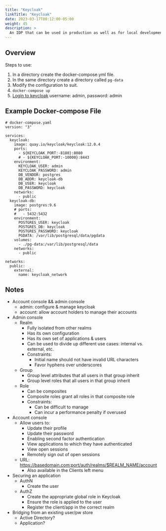 ```yaml
---
title: "Keycloak"
linkTitle: "Keycloak"
date: 2023-03-17T00:12:00-05:00
weight: 45
description: >
  An IDP that can be used in production as well as for local development.
---
```


## Overview

Steps to use:

1.  In a directory create the docker-compose.yml file.
1.  In the same directory create a directory called `pg-data`
1.  Modify the configuration to suit.
1.  `docker-compose up`
1.  [Login to keycloak](http://localhost:8180) username: admin, password: admin


## Example Docker-compose File

```docker
# docker-compose.yaml
version: "3"

services:
  keycloak:
    image: quay.io/keycloak/keycloak:12.0.4
    ports:
      - ${KEYCLOAK_PORT:-8180}:8080
      # - ${KEYCLOAK_PORT:-10000}:8443
    environment:
      KEYCLOAK_USER: admin
      KEYCLOAK_PASSWORD: admin
      DB_VENDOR: postgres
      DB_ADDR: keycloak-db
      DB_USER: keycloak
      DB_PASSWORD: keycloak
    networks:
      - public
  keycloak-db:
    image: postgres:9.6
    # ports:
    #   - 5432:5432
    environment:
      POSTGRES_USER: keycloak
      POSTGRES_DB: keycloak
      POSTGRES_PASSWORD: keycloak
      PGDATA: /var/lib/postgresql/data/pgdata
    volumes:
      - ./pg-data:/var/lib/postgresql/data
    networks:
      - public

networks:
  public:
    external:
      name: keycloak_network
```


## Notes

- Account console && admin console
	- admin: configure & manage keycloak
	- account: allow account holders to manage their accounts
- Admin console
	- Realm
		- Fully isolated from other realms
		- Has its own configuration
		- Has its own set of applications & users
		- Can be used to divide up different use cases: internal vs. external, etc.
		- Constraints:
			- Initial name should not have invalid URL characters
			- Favor hyphens over underscores
	- Group
		- Group level attributes that all users in that group inherit
		- Group level roles that all users in that group inherit
	- Role
		- Can be composites
		- Composite roles grant all roles in that composite role
		- Constraints:
			- Can be difficult to manage
			- Can incur a performance penalty if overused
- Account console
	- Allow users to:
		- Update their profile
		- Update their password
		- Enabling second factor authentication
		- View applications to which they have authenticated
		- View open sessions
		- Remotely sign out of open sessions
	- URL: https://basedomain.com:port/auth/realms/$REALM_NAME/account
		- Also available in the Clients left menu
- Securing an application
	- AuthN
		- Create the user
	- AuthZ
		- Create the appropriate global role in Keycloak
		- Ensure the role is applied to the user
		- Register the client/app in the correct realm
- Bridging from an existing user/pw store
	- Active Directory?
  - Application?


<!-- ## References -->

<!-- Format for online resources: -->
<!-- Author Last Name, First Name. “Title of Work.” Title of Site, Sponsor or -->
<!-- Publisher (include only if different from website title or author), Date of -->
<!-- Publication or Update Date, URL. Accessed Date (only if no date of publication -->
<!-- or update date). -->

